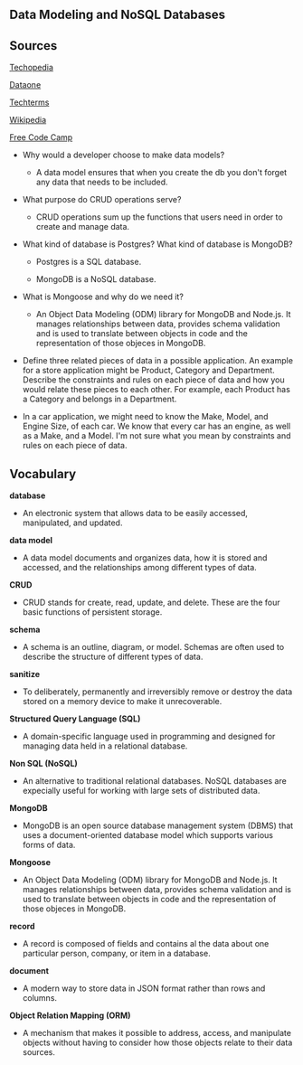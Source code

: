 ## Data Modeling and NoSQL Databases

## Sources

[Techopedia](https://www.techopedia.com/)

[Dataone](https://dataone.org)

[Techterms](https://techterms.com/)

[Wikipedia](https://en.wikipedia.org/)

[Free Code Camp](https://freecodecamp.org)


- Why would a developer choose to make data models?

  - A data model ensures that when you create the db you don't forget any data that needs to be included.

- What purpose do CRUD operations serve?

  - CRUD operations sum up the functions that users need in order to create and manage data.

- What kind of database is Postgres? What kind of database is MongoDB?

  - Postgres is a SQL database.

  - MongoDB is a NoSQL database.

- What is Mongoose and why do we need it?

  - An Object Data Modeling (ODM) library for MongoDB and Node.js. It manages relationships between data, provides schema validation and is used to translate between objects in code and the representation of those objeces in MongoDB.

- Define three related pieces of data in a possible application. An example for a store application might be Product, Category and Department. Describe the constraints and rules on each piece of data and how you would relate these pieces to each other. For example, each Product has a Category and belongs in a Department.

- In a car application, we might need to know the Make, Model, and Engine Size, of each car. We know that every car has an engine, as well as a Make, and a Model. I'm not sure what you mean by constraints and rules on each piece of data. 

## Vocabulary

**database**

  - An electronic system that allows data to be easily accessed, manipulated, and updated.

**data model**
  
  - A data model documents and organizes data, how it is stored and accessed, and the relationships among different types of data. 

**CRUD**

  - CRUD stands for create, read, update, and delete. These are the four basic functions of persistent storage.

**schema**

  - A schema is an outline, diagram, or model. Schemas are often used to describe the structure of different types of data.

**sanitize**

  - To deliberately, permanently and irreversibly remove or destroy the data stored on a memory device to make it unrecoverable.

**Structured Query Language (SQL)**

  - A domain-specific language used in programming and designed for managing data held in a relational database.

**Non SQL (NoSQL)**

  - An alternative to traditional relational databases. NoSQL databases are expecially useful for working with large sets of distributed data.

**MongoDB**

- MongoDB is an open source database management system (DBMS) that uses a document-oriented database model which supports various forms of data.

**Mongoose**

- An Object Data Modeling (ODM) library for MongoDB and Node.js. It manages relationships between data, provides schema validation and is used to translate between objects in code and the representation of those objeces in MongoDB.

**record**

  - A record is composed of fields and contains al the data about one particular person, company, or item in a database.

**document**

  - A modern way to store data in JSON format rather than rows and columns.

**Object Relation Mapping (ORM)**

  - A mechanism that makes it possible to address, access, and manipulate objects without having to consider how those objects relate to their data sources.
